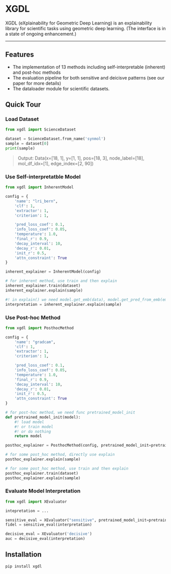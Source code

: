 # XGDL 
XGDL (eXplainability for Geometric Deep Learning) is an explainability library for scientific tasks using geometric deep learning. (The interface is in a state of ongoing enhancement.)
______________________________________________________________________
## Features
- The implementation of 13 methods including self-interpretable (inherent) and post-hoc methods
- The evaluation pipeline for both sensitive and deicisve patterns (see our paper for more details)
- The dataloader module for scientific datasets.

## Quick Tour

### Load Dataset
```python
from xgdl import ScienceDataset    

dataset = ScienceDataset.from_name('synmol')
sample = dataset[0]
print(sample)
```

> Output: Data(x=[18, 1], y=[1, 1], pos=[18, 3], node_label=[18], mol_df_idx=[1], edge_index=[2, 90])

### Use Self-interpretatble Model
```python
from xgdl import InherentModel

config = {
    'name': "lri_bern",
    'clf': 1,
    'extractor': 1,
    'criterion': 1,

    'pred_loss_coef': 0.1,
    'info_loss_coef': 0.05,
    'temperature': 1.0,
    'final_r': 0.9,
    'decay_interval': 10,
    'decay_r': 0.01,
    'init_r': 0.5,
    'attn_constraint': True
}

inherent_explainer = InherentModel(config)

# for inherent method, use train and then explain
inherent_explainer.train(dataset)
inherent_explainer.explain(sample)

#! in explain() we need model.get_emb(data), model.get_pred_from_emb(emb) and self.extractor(emb)
interpretation = inherent_explainer.explain(sample)
```
### Use Post-hoc Method
```python
from xgdl import PosthocMethod

config = {
    'name': "gradcam",
    'clf': 1,
    'extractor': 1,
    'criterion': 1,

    'pred_loss_coef': 0.1,
    'info_loss_coef': 0.05,
    'temperature': 1.0,
    'final_r': 0.9,
    'decay_interval': 10,
    'decay_r': 0.01,
    'init_r': 0.5,
    'attn_constraint': True
}

# for post-hoc method, we need func pretrained_model_init
def pretrained_model_init(model):
    #! load model
    #! or train model
    #! or do nothing
    return model

posthoc_explainer = PosthocMethod(config, pretrained_model_init=pretrained_model_init)

# for some post_hoc method, directly use explain
posthoc_explainer.explain(sample)

# for some post_hoc method, use train and then explain
posthoc_explainer.train(dataset)
posthoc_explainer.explain(sample)
```

### Evaluate Model Interpretation

```python
from xgdl import XEvaluator 

intepretation = ...

sensitive_eval = XEvaluator("sensitive", pretrained_model_init=pretrained_model_init)
fidel = sensitive_eval(interpretation)

decisive_eval = XEvaluator('decisive')
auc = decisive_eval(interpretation)

```

## Installation
```
pip install xgdl
```
